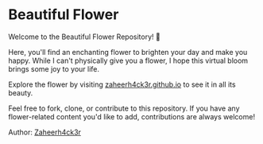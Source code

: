 # Beautiful Flower

Welcome to the Beautiful Flower Repository! 🌸

Here, you'll find an enchanting flower to brighten your day and make you happy. While I can't physically give you a flower, I hope this virtual bloom brings some joy to your life.

Explore the flower by visiting [zaheerh4ck3r.github.io](https://zaheerh4ck3r.github.io/flowers) to see it in all its beauty.

Feel free to fork, clone, or contribute to this repository. If you have any flower-related content you'd like to add, contributions are always welcome!

Author: [Zaheerh4ck3r](https://github.com/zaheerh4ck3r)
